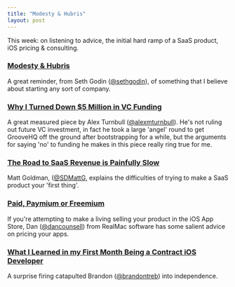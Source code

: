 ```yaml
---
title: "Modesty & Hubris"
layout: post
---
```


This week: on listening to advice, the initial hard ramp of a SaaS product, iOS pricing & consulting.

### [Modesty & Hubris](http://sethgodin.typepad.com/seths_blog/2014/02/modesty-and-hubris.html)

A great reminder, from Seth Godin ([@sethgodin](http://twitter.com/sethgodin)), of something that I believe about starting any sort of company.

### [Why I Turned Down $5 Million in VC Funding](http://www.groovehq.com/blog/turning-down-vc)

A great measured piece by Alex Turnbull ([@alexmturnbull](http://twitter.com/alexmturnbull)). He's not ruling out future VC investment, in fact he took a large 'angel' round to get GrooveHQ off the ground after bootstrapping for a while, but the arguments for saying 'no' to funding he makes in this piece really ring true for me.

### [The Road to SaaS Revenue is Painfully Slow](http://www.smallhq.com/blog/the-road-to-saas-revenue-is-painfully-slow-are-you-prepared-for-it/)

Matt Goldman, ([@SDMattG](http://twitter.com/SDMattG), explains the difficulties of trying to make a SaaS product your 'first thing'.

### [Paid, Paymium or Freemium](http://dancounsell.com/articles/paid-paymium-or-freemium)

If you're attempting to make a living selling your product in the iOS App Store, Dan ([@dancounsell](http://twitter.com/dancounsell)) from RealMac software has some salient advice on pricing your apps.

### [What I Learned in my First Month Being a Contract iOS Developer](http://brandontreb.com/what-i-learned-in-my-first-month-being-a-contract-ios-developer)

A surprise firing catapulted Brandon ([@brandontreb](http://twitter.com/brandontreb)) into independence.
